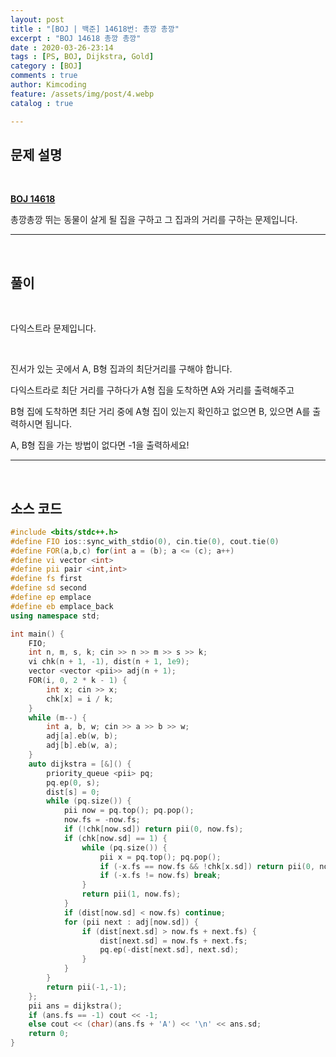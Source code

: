 ```yaml
---
layout: post
title : "[BOJ | 백준] 14618번: 총깡 총깡"
excerpt : "BOJ 14618 총깡 총깡"
date : 2020-03-26-23:14
tags : [PS, BOJ, Dijkstra, Gold]
category : [BOJ]
comments : true
author: Kimcoding
feature: /assets/img/post/4.webp
catalog : true

---
```


## 문제 설명



<br/>

**[BOJ 14618](https://www.acmicpc.net/problem/14618)**

총깡총깡 뛰는 동물이 살게 될 집을 구하고 그 집과의 거리를 구하는 문제입니다.

---

<br/>

## 풀이

<br/>

다익스트라 문제입니다.

<br/>

진서가 있는 곳에서 A, B형 집과의 최단거리를 구해야 합니다.

다익스트라로 최단 거리를 구하다가 A형 집을 도착하면 A와 거리를 출력해주고

B형 집에 도착하면 최단 거리 중에 A형  집이 있는지 확인하고 없으면 B, 있으면 A를 출력하시면 됩니다.

A, B형 집을 가는 방법이 없다면 -1을 출력하세요!

---

<br/>

## <i class="fa fa-code"></i> 소스 코드

```cpp
#include <bits/stdc++.h>
#define FIO ios::sync_with_stdio(0), cin.tie(0), cout.tie(0)
#define FOR(a,b,c) for(int a = (b); a <= (c); a++)
#define vi vector <int>
#define pii pair <int,int>
#define fs first
#define sd second
#define ep emplace
#define eb emplace_back
using namespace std;

int main() {
	FIO;
	int n, m, s, k; cin >> n >> m >> s >> k;
	vi chk(n + 1, -1), dist(n + 1, 1e9);
	vector <vector <pii>> adj(n + 1);
	FOR(i, 0, 2 * k - 1) {
		int x; cin >> x;
		chk[x] = i / k;
	}
	while (m--) {
		int a, b, w; cin >> a >> b >> w;
		adj[a].eb(w, b);
		adj[b].eb(w, a);
	}
	auto dijkstra = [&]() {
		priority_queue <pii> pq;
		pq.ep(0, s);
		dist[s] = 0;
		while (pq.size()) {
			pii now = pq.top(); pq.pop();
			now.fs = -now.fs;
			if (!chk[now.sd]) return pii(0, now.fs);
			if (chk[now.sd] == 1) {
				while (pq.size()) {
					pii x = pq.top(); pq.pop();
					if (-x.fs == now.fs && !chk[x.sd]) return pii(0, now.fs);
					if (-x.fs != now.fs) break;
				}
				return pii(1, now.fs);
			}
			if (dist[now.sd] < now.fs) continue;
			for (pii next : adj[now.sd]) {
				if (dist[next.sd] > now.fs + next.fs) {
					dist[next.sd] = now.fs + next.fs;
					pq.ep(-dist[next.sd], next.sd);
				}
			}
		}
		return pii(-1,-1);
	};
	pii ans = dijkstra();
	if (ans.fs == -1) cout << -1;
	else cout << (char)(ans.fs + 'A') << '\n' << ans.sd;
 	return 0;
}
```

